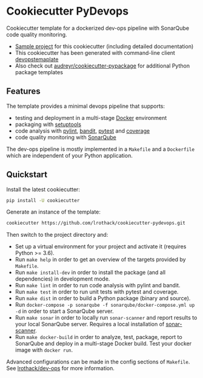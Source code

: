 # Cookiecutter PyDevops

Cookiecutter template for a dockerized dev-ops pipeline with SonarQube code quality monitoring.

- [Sample project](https://github.com/lrothack/dev-ops) for this cookiecutter (including
	detailed documentation)
- This cookiecutter has been generated with command-line client [devopstemaplate](https://github.com/lrothack/dev-ops-admin)
- Also check out [audreyr/cookiecutter-pypackage](https://github.com/audreyr/cookiecutter-pypackage) for additional Python package templates

## Features

The template provides a minimal devops pipeline that supports:

- testing and deployment in a multi-stage [Docker](https://www.docker.com) environment
- packaging with [setuptools](https://setuptools.readthedocs.io/en/latest/)
- code analysis with [pylint](https://www.pylint.org/), [bandit](https://bandit.readthedocs.io/en/latest/), [pytest](https://docs.pytest.org/en/stable/) and [coverage](https://coverage.readthedocs.io/en/latest/)
- code quality monitoring with [SonarQube](https://www.sonarqube.org)

The dev-ops pipeline is mostly implemented in a `Makefile` and a `Dockerfile` which are
independent of your Python application.

## Quickstart

Install the latest cookiecutter:

```bash
pip install -U cookiecutter
```

Generate an instance of the template:

```bash
cookiecutter https://github.com/lrothack/cookiecutter-pydevops.git
```

Then switch to the project directory and:

- Set up a virtual environment for your project and activate it (requires Python >= 3.6).
- Run `make help` in order to get an overview of the targets provided by `Makefile`.
- Run `make install-dev` in order to install the package (and all dependencies) in development
	mode.
- Run `make lint` in order to run code analysis with pylint and bandit.
- Run `make test` in order to run unit tests with pytest and coverage.
- Run `make dist` in order to build a Python package (binary and source).
- Run `docker-compose -p sonarqube -f sonarqube/docker-compose.yml up -d` in order to start a SonarQube server.
- Run `make sonar` in order to locally run `sonar-scanner` and report results to your local
	SonarQube server. Requires a local installation of [sonar-scanner](https://docs.sonarqube.org/latest/analysis/scan/sonarscanner/).
- Run `make docker-build` in order to analyze, test, package, report to SonarQube and deploy in a multi-stage Docker
	build. Test your docker image with `docker run`.

Advanced configurations can be made in the config sections of `Makefile`. See [lrothack/dev-ops](https://github.com/lrothack/dev-ops) for more information.
